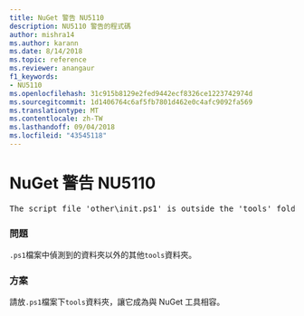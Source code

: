 ```yaml
---
title: NuGet 警告 NU5110
description: NU5110 警告的程式碼
author: mishra14
ms.author: karann
ms.date: 8/14/2018
ms.topic: reference
ms.reviewer: anangaur
f1_keywords:
- NU5110
ms.openlocfilehash: 31c915b8129e2fed9442ecf8326ce1223742974d
ms.sourcegitcommit: 1d1406764c6af5fb7801d462e0c4afc9092fa569
ms.translationtype: MT
ms.contentlocale: zh-TW
ms.lasthandoff: 09/04/2018
ms.locfileid: "43545118"
---
```

# <a name="nuget-warning-nu5110"></a>NuGet 警告 NU5110
<pre>The script file 'other\init.ps1' is outside the 'tools' folder and hence will not be executed during installation of this package. Move it into the 'tools' folder.</pre>

### <a name="issue"></a>問題

`.ps1`檔案中偵測到的資料夾以外的其他`tools`資料夾。


### <a name="solution"></a>方案

請放`.ps1`檔案下`tools`資料夾，讓它成為與 NuGet 工具相容。

